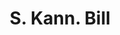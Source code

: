 ---
doi: 10.7916/D89P4CN9
date_other: '1889'
date_other_textual: '1889'
form: printed ephemera
genre:
- Invoices
name:
- S. Kann
object_in_context_url: https://biggert.cul.columbia.edu/items/view/ave_biggert_00561
subject_hierarchical_geographic:
- Baltimore, Maryland, United States
subject_name:
- S. Kann
title: S. Kann. Bill
sort_title: S. Kann. Bill
call_number: ave_biggert_00561
coordinates:
- 39.28333333333333,-76.61666666666666
pid: ave_biggert_00561
identifiers: ave_biggert_00561
permalink: /biggert/ave_biggert_00561/
layout: iiif-image-page
---
